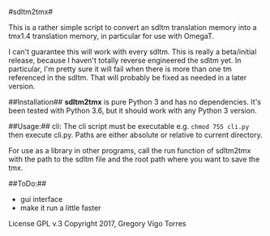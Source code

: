 #sdltm2tmx#

This is a rather simple script to convert an sdltm translation memory into a tmx1.4 translation memory, in particular for use with OmegaT.

I can't guarantee this will work with every sdltm. This is really a beta/initial release, because I haven't totally reverse engineered the sdltm yet. In particular, I'm pretty sure it will fail when there is more than one tm referenced in the sdltm. That will probably be fixed as needed in a later version.


##Installation##
**sdltm2tmx** is pure Python 3 and has no dependencies.
It's been tested with Python 3.6, but it should work with any Python 3 version.


##Usage:##
cli:
The cli script must be executable e.g. `chmod 755 cli.py` then execute cli.py.
Paths are either absolute or relative to current directory.

For use as a library in other programs, call the run function of sdltm2tmx with the path to the sdltm file and the root path where you want to save the tmx.


##ToDo:##
* gui interface
* make it run a little faster


License GPL v.3
Copyright 2017, Gregory Vigo Torres
